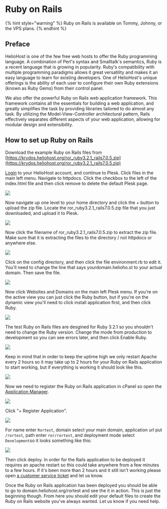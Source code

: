 # Ruby on Rails

{% hint style="warning" %}
Ruby on Rails is available on Tommy, Johnny, or the VPS plans.
{% endhint %}

## Preface

HelioHost is one of the few free web hosts to offer the Ruby programming language. A combination of Perl's syntax and Smalltalk's semantics, Ruby is a recent language that is growing in popularity. Ruby's compatibility with multiple programming paradigms allows it great versatility and makes it an easy language to learn for existing developers. One of HelioHost's unique offerings is the ability of each user to configure their own Ruby extensions \(known as Ruby Gems\) from their control panel.

We also offer the powerful Ruby on Rails web application framework. This framework contains all the essentials for building a web application, and greatly simplifies the task by providing libraries tailored to do almost any task. By utilizing the Model-View-Controller architectural pattern, Rails effectively separates different aspects of your web application, allowing for modular design and extensibility.

## How to set up Ruby on Rails

Download the example Ruby on Rails files from [https://krydos.heliohost.org/ror_ruby3.2.1_rails7.0.5.zip](https://krydos.heliohost.org/ror_ruby3.2.1_rails7.0.5.zip)

[Login](https://heliohost.org/login/) to your HelioHost account, and continue to Plesk. Click files in the main left menu. Navigate to httpdocs. Click the checkbox to the left of the index.html file and then click remove to delete the default Plesk page.

![](../.gitbook/assets/ror_delete_index.png)

Now navigate up one level to your home directory and click the + button to upload the zip file. Locate the ror_ruby3.2.1_rails7.0.5.zip file that you just downloaded, and upload it to Plesk.

![](../.gitbook/assets/ror_upload.png)

Now click the filename of ror_ruby3.2.1_rails7.0.5.zip to extract the zip file. Make sure that it is extracting the files to the directory / not httpdocs or anywhere else.

![](../.gitbook/assets/ror_extract.png)

Click on the config directory, and then click the file environment.rb to edit it. You'll need to change the line that says yourdomain.helioho.st to your actual domain. Then save the file.

![](../.gitbook/assets/ror_domain.png)

Now click Websites and Domains on the main left Plesk menu. If you're on the active view you can just click the Ruby button, but if you're on the dynamic view you'll need to click install application first, and then click Ruby.

![](../.gitbook/assets/ror_ruby.png)

The test Ruby on Rails files are desgined for Ruby 3.2.1 so you shouldn't need to change the Ruby version. Change the mode from production to development so you can see errors later, and then click Enable Ruby.

![](../.gitbook/assets/ror_enable.png)

Keep in mind that in order to keep the uptime high we only restart Apache every 2 hours so it may take up to 2 hours for your Ruby on Rails application to start working, but if everything is working it should look like this.

![](../.gitbook/assets/ror_works.png)




Now we need to register the Ruby on Rails application in cPanel so open the [Application Manager](https://tommy.heliohost.org:2083/frontend/paper_lantern/passenger/index.html).

![](../.gitbook/assets/application_manager.png)

Click "+ Register Application".

![](../.gitbook/assets/register_application.png)

For name enter `Rortest`, domain select your main domain, application url put `/rortest`, path enter `ror/rortest`, and deployment mode select `Development`so it looks something like this:

![](../.gitbook/assets/register_rortest_application.png)

Then click deploy. In order for the Rails application to be deployed it requires an apache restart so this could take anywhere from a few minutes to a few hours. If it's been more than 2 hours and it still isn't working please open [a customer service ticket](https://www.helionet.org/index/forum/45-customer-service/) and let us know.

Once the Ruby on Rails application has been deployed you should be able to go to domain.heliohost.org/rortest and see the it in action. This is just the beginning though. From here you should edit your default files to create the Ruby on Rails website you've always wanted. Let us know if you need help.

